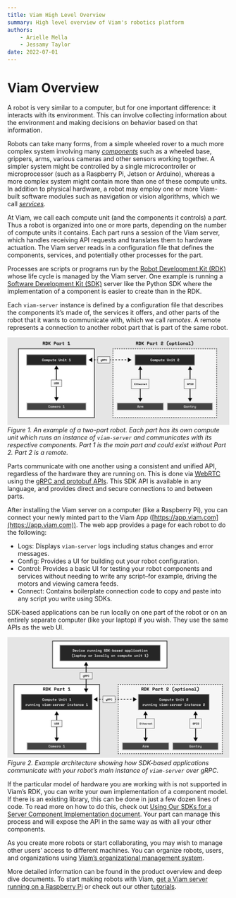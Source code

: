 ```yaml
---
title: Viam High Level Overview
summary: High level overview of Viam's robotics platform
authors:
    - Arielle Mella
    - Jessamy Taylor
date: 2022-07-01
---
```

# Viam Overview

A robot is very similar to a computer, but for one important difference: it interacts with its environment.
This can involve collecting information about the environment and making decisions on behavior based on that information.

Robots can take many forms, from a simple wheeled rover to a much more complex system involving many [_components_](../index.md#components) such as a wheeled base, grippers, arms, various cameras and other sensors working together.
A simpler system might be controlled by a single microcontroller or microprocessor (such as a Raspberry Pi, Jetson or Arduino), whereas a more complex system might contain more than one of these compute units.
In addition to physical hardware, a robot may employ one or more Viam-built software modules such as navigation or vision algorithms, which we call [_services_](../index.md#services).

At Viam, we call each compute unit (and the components it controls) a _part_.
Thus a robot is organized into one or more parts, depending on the number of compute units it contains.
Each part runs a session of the Viam server, which handles receiving API requests and translates them to hardware actuation.
The Viam server reads in a configuration file that defines the components, services, and potentially other processes for the part.

Processes are scripts or programs run by the [Robot Development Kit (RDK)](../product-overviews/RDK.md) whose life cycle is managed by the Viam server.
One example is running a [Software Development Kit (SDK)](../product-overviews/SDK-as-server.md) server like the Python SDK where the implementation of a component is easier to create than in the RDK.

Each `viam-server` instance is defined by a configuration file that describes the components it’s made of, the services it offers, and other parts of the robot that it wants to communicate with, which we call _remotes_.
A remote represents a connection to another robot part that is part of the same robot.

![two-part-architecture](img/overview-two-part-architecture.png)  
_Figure 1.
An example of a two-part robot.
Each part has its own compute unit which runs an instance of `viam-server` and communicates with its respective components.
Part 1 is the main part and could exist without Part 2.
Part 2 is a remote._

Parts communicate with one another using a consistent and unified API, regardless of the hardware they are running on.
This is done via [WebRTC](https://en.wikipedia.org/wiki/WebRTC) using the [gRPC and protobuf APIs](../deeper-dive/architecture-and-protobuf.md).
This SDK API is available in any language, and provides direct and secure connections to and between parts.

After installing the Viam server on a computer (like a Raspberry Pi), you can connect your newly minted part to the Viam App ([https://app.viam.com](https://app.viam.com)).
The web app provides a page for each robot to do the following:

- Logs: Displays `viam-server` logs including status changes and error messages.
- Config: Provides a UI for building out your robot configuration.
- Control: Provides a basic UI for testing your robot components and services without needing to write any script–for example, driving the motors and viewing camera feeds.
- Connect: Contains boilerplate connection code to copy and paste into any script you write using SDKs.

SDK-based applications can be run locally on one part of the robot or on an entirely separate computer (like your laptop) if you wish.
They use the same APIs as the web UI.

![laptop-architecture](img/overview-laptop-architecture.png)  
_Figure 2.
Example architecture showing how SDK-based applications communicate with your robot’s main instance of `viam-server` over gRPC._

If the particular model of hardware you are working with is not supported in Viam’s RDK, you can write your own implementation of a component model.
If there is an existing library, this can be done in just a few dozen lines of code.
To read more on how to do this, check out [Using Our SDKs for a Server Component Implementation document](../product-overviews/SDK-as-server.md).
Your part can manage this process and will expose the API in the same way as with all your other components.

As you create more robots or start collaborating, you may wish to manage other users’ access to different machines.
You can organize robots, users, and organizations using [Viam’s organizational management system](../product-overviews/organization-management.md).

More detailed information can be found in the product overview and deep dive documents.
To start making robots with Viam, [get a Viam server running on a Raspberry Pi](../getting-started/installation.md) or check out our other [tutorials](../index.md#tutorials).
